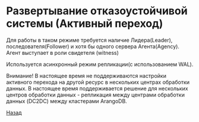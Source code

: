 # Развертывание отказоустойчивой системы (Активный переход)

Для работы в таком режиме требуется наличие Лидера(Leader), последователя(Follower) и хотя бы одного сервера Агента(Agency).
Агент выступает в роли свидетеля (witness)

Используется асинхронный режим репликации(с использованием WAL).


Внимание! В настоящее время не поддерживаются настройки активного перехода на другой ресурс в нескольких центрах обработки данных. В настоящее время поддерживается решение для нескольких центров обработки данных - репликация между центрами обработки данных (DC2DC) между кластерами ArangoDB.


[Назад](./README.md)